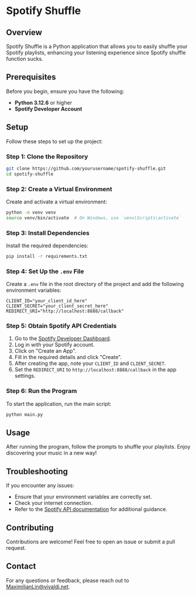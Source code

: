 # Spotify Shuffle

## Overview

Spotify Shuffle is a Python application that allows you to easily shuffle your Spotify playlists, enhancing your listening experience since Spotify shuffle function sucks.

## Prerequisites

Before you begin, ensure you have the following:

- **Python 3.12.6** or higher
- **Spotify Developer Account**

## Setup

Follow these steps to set up the project:

### Step 1: Clone the Repository

```bash
git clone https://github.com/yourusername/spotify-shuffle.git
cd spotify-shuffle
```

### Step 2: Create a Virtual Environment

Create and activate a virtual environment:

```bash
python -m venv venv
source venv/bin/activate  # On Windows, use `venv\Scripts\activate`
```

### Step 3: Install Dependencies

Install the required dependencies:

```bash
pip install -r requirements.txt
```

### Step 4: Set Up the `.env` File

Create a `.env` file in the root directory of the project and add the following environment variables:

```plaintext
CLIENT_ID="your_client_id_here"
CLIENT_SECRET="your_client_secret_here"
REDIRECT_URI="http://localhost:8888/callback"
```

### Step 5: Obtain Spotify API Credentials

1. Go to the [Spotify Developer Dashboard](https://developer.spotify.com/dashboard/).
2. Log in with your Spotify account.
3. Click on "Create an App".
4. Fill in the required details and click "Create".
5. After creating the app, note your `CLIENT_ID` and `CLIENT_SECRET`.
6. Set the `REDIRECT_URI` to `http://localhost:8888/callback` in the app settings.

### Step 6: Run the Program

To start the application, run the main script:

```bash
python main.py
```

## Usage

After running the program, follow the prompts to shuffle your playlists. Enjoy discovering your music in a new way!

## Troubleshooting

If you encounter any issues:

- Ensure that your environment variables are correctly set.
- Check your internet connection.
- Refer to the [Spotify API documentation](https://developer.spotify.com/documentation/web-api/) for additional guidance.

## Contributing

Contributions are welcome! Feel free to open an issue or submit a pull request.

## Contact

For any questions or feedback, please reach out to [MaximilianLin@vivaldi.net](mailto:MaximilianLin@vivaldi.net).
